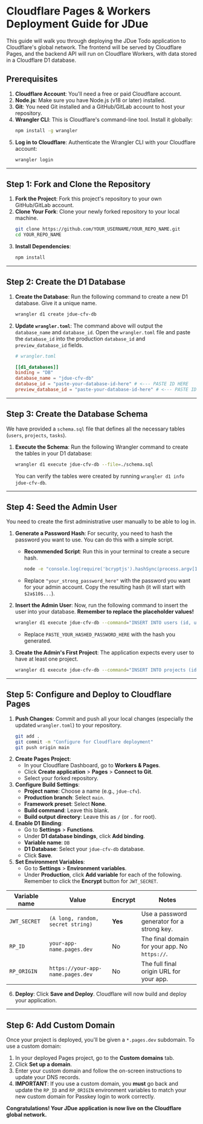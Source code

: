 # Cloudflare Pages & Workers Deployment Guide for JDue

This guide will walk you through deploying the JDue Todo application to Cloudflare's global network. The frontend will be served by Cloudflare Pages, and the backend API will run on Cloudflare Workers, with data stored in a Cloudflare D1 database.

## Prerequisites

1.  **Cloudflare Account**: You'll need a free or paid Cloudflare account.
2.  **Node.js**: Make sure you have Node.js (v18 or later) installed.
3.  **Git**: You need Git installed and a GitHub/GitLab account to host your repository.
4.  **Wrangler CLI**: This is Cloudflare's command-line tool. Install it globally:
    ```bash
    npm install -g wrangler
    ```
5.  **Log in to Cloudflare**: Authenticate the Wrangler CLI with your Cloudflare account:
    ```bash
    wrangler login
    ```

---

## Step 1: Fork and Clone the Repository

1.  **Fork the Project**: Fork this project's repository to your own GitHub/GitLab account.
2.  **Clone Your Fork**: Clone your newly forked repository to your local machine.
    ```bash
    git clone https://github.com/YOUR_USERNAME/YOUR_REPO_NAME.git
    cd YOUR_REPO_NAME
    ```
3.  **Install Dependencies**:
    ```bash
    npm install
    ```

---

## Step 2: Create the D1 Database

1.  **Create the Database**: Run the following command to create a new D1 database. Give it a unique name.
    ```bash
    wrangler d1 create jdue-cfv-db
    ```
2.  **Update `wrangler.toml`**: The command above will output the `database_name` and `database_id`. Open the `wrangler.toml` file and paste the `database_id` into the production `database_id` and `preview_database_id` fields.

    ```toml
    # wrangler.toml
    
    [[d1_databases]]
    binding = "DB"
    database_name = "jdue-cfv-db"
    database_id = "paste-your-database-id-here" # <--- PASTE ID HERE
    preview_database_id = "paste-your-database-id-here" # <--- PASTE ID HERE TOO
    ```

---

## Step 3: Create the Database Schema

We have provided a `schema.sql` file that defines all the necessary tables (`users`, `projects`, `tasks`).

1.  **Execute the Schema**: Run the following Wrangler command to create the tables in your D1 database:
    ```bash
    wrangler d1 execute jdue-cfv-db --file=./schema.sql
    ```
    You can verify the tables were created by running `wrangler d1 info jdue-cfv-db`.

---

## Step 4: Seed the Admin User

You need to create the first administrative user manually to be able to log in.

1.  **Generate a Password Hash**: For security, you need to hash the password you want to use. You can do this with a simple script.
    *   **Recommended Script**: Run this in your terminal to create a secure hash.
        ```bash
        node -e "console.log(require('bcryptjs').hashSync(process.argv[1], 10));" "your_strong_password_here"
        ```
    *   Replace `"your_strong_password_here"` with the password you want for your admin account. Copy the resulting hash (it will start with `$2a$10$...`).

2.  **Insert the Admin User**: Now, run the following command to insert the user into your database. **Remember to replace the placeholder values!**

    ```bash
    wrangler d1 execute jdue-cfv-db --command="INSERT INTO users (id, username, email, passwordHash, isAdmin, status, passkeys_json) VALUES ('admin-user-01', 'admin', 'admin@example.com', 'PASTE_YOUR_HASHED_PASSWORD_HERE', 1, 'active', '[]');"
    ```
    
    *   Replace `PASTE_YOUR_HASHED_PASSWORD_HERE` with the hash you generated.

3.  **Create the Admin's First Project**: The application expects every user to have at least one project.
    ```bash
    wrangler d1 execute jdue-cfv-db --command="INSERT INTO projects (id, name, userId) VALUES ('default-project-01', 'Admin''s Project', 'admin-user-01');"
    ```
---

## Step 5: Configure and Deploy to Cloudflare Pages

1.  **Push Changes**: Commit and push all your local changes (especially the updated `wrangler.toml`) to your repository.
    ```bash
    git add .
    git commit -m "Configure for Cloudflare deployment"
    git push origin main
    ```
2.  **Create Pages Project**:
    *   In your Cloudflare Dashboard, go to **Workers & Pages**.
    *   Click **Create application** > **Pages** > **Connect to Git**.
    *   Select your forked repository.
3.  **Configure Build Settings**:
    *   **Project name**: Choose a name (e.g., `jdue-cfv`).
    *   **Production branch**: Select `main`.
    *   **Framework preset**: Select **None**.
    *   **Build command**: Leave this blank.
    *   **Build output directory**: Leave this as `/` (or `.` for root).
4.  **Enable D1 Binding**:
    *   Go to **Settings** > **Functions**.
    *   Under **D1 database bindings**, click **Add binding**.
    *   **Variable name**: `DB`
    *   **D1 Database**: Select your `jdue-cfv-db` database.
    *   Click **Save**.
5.  **Set Environment Variables**:
    *   Go to **Settings** > **Environment variables**.
    *   Under **Production**, click **Add variable** for each of the following. Remember to click the **Encrypt** button for `JWT_SECRET`.

| Variable name  | Value                                | Encrypt | Notes                                        |
|----------------|--------------------------------------|---------|----------------------------------------------|
| `JWT_SECRET`   | `(A long, random, secret string)`    | **Yes** | Use a password generator for a strong key.   |
| `RP_ID`        | `your-app-name.pages.dev`            | No      | The final domain for your app. No `https://`. |
| `RP_ORIGIN`    | `https://your-app-name.pages.dev`    | No      | The full final origin URL for your app.       |

6.  **Deploy**: Click **Save and Deploy**. Cloudflare will now build and deploy your application.

---

## Step 6: Add Custom Domain

Once your project is deployed, you'll be given a `*.pages.dev` subdomain. To use a custom domain:

1.  In your deployed Pages project, go to the **Custom domains** tab.
2.  Click **Set up a domain**.
3.  Enter your custom domain and follow the on-screen instructions to update your DNS records.
4.  **IMPORTANT**: If you use a custom domain, you **must** go back and update the `RP_ID` and `RP_ORIGIN` environment variables to match your new custom domain for Passkey login to work correctly.

**Congratulations! Your JDue application is now live on the Cloudflare global network.**